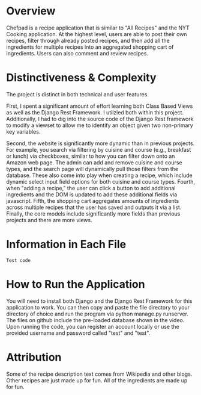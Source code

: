 # Overview
Chefpad is a recipe application that is similar to "All Recipes" and the NYT Cooking application. At the highest level, users are able to post their own recipes, filter through already posted recipes, and then add all the ingredients for multiple recipes into an aggregated shopping cart of ingredients. Users can also comment and review recipes.

# Distinctiveness & Complexity
The project is distinct in both technical and user features.

First, I spent a significant amount of effort learning both Class Based Views as well as the Django Rest Framework. I utilzied both within this project. Additionally, I had to dig into the source code of the Django Rest framework to modify a viewset to allow me to identify an object given two non-primary key variables.

Second, the website is significantly more dynamic than in previous projects. For example, you search via filtering by cuisine and course (e.g., breakfast or lunch) via checkboxes, similar to how you can filter down onto an Amazon web page. The admin can add and remove cuisine and course types, and the search page will dynamically pull those filters from the database. These also come into play when creating a recipe, which include dynamic select input field options for both cuisine and course types. Fourth, when "adding a recipe," the user can click a button to add additional ingredients and the DOM is updated to add these additional fields via javascript. Fifth, the shopping cart aggregates amounts of ingredients across multiple recipes that the user has saved and outputs it via a list. Finally, the core models include significantly more fields than previous projects and there are more views.

# Information in Each File
```
Test code

```

# How to Run the Application
You will need to install both Django and the Django Rest Framework for this application to work. You can then copy and paste the file directory to your directory of choice and run the program via python manage.py runserver. The files on github include the pre-loaded database shown in the video. Upon running the code, you can register an account locally or use the provided username and password called "test" and "test".

# Attribution
Some of the recipe description text comes from Wikipedia and other blogs. Other recipes are just made up for fun. All of the ingredients are made up for fun.